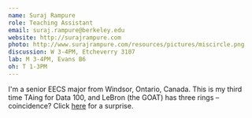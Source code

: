 ```yaml
---
name: Suraj Rampure
role: Teaching Assistant
email: suraj.rampure@berkeley.edu
website: http://surajrampure.com
photo: http://www.surajrampure.com/resources/pictures/miscircle.png
discussion: W 3-4PM, Etcheverry 3107
lab: M 3-4PM, Evans B6
oh: T 1-3PM
---
```


I'm a senior EECS major from Windsor, Ontario, Canada. This is my third time TAing for Data 100, and LeBron (the GOAT) has three rings – coincidence? Click [here](http://www.surajrampure.com/resources/pictures/me_dancing.gif) for a surprise.
